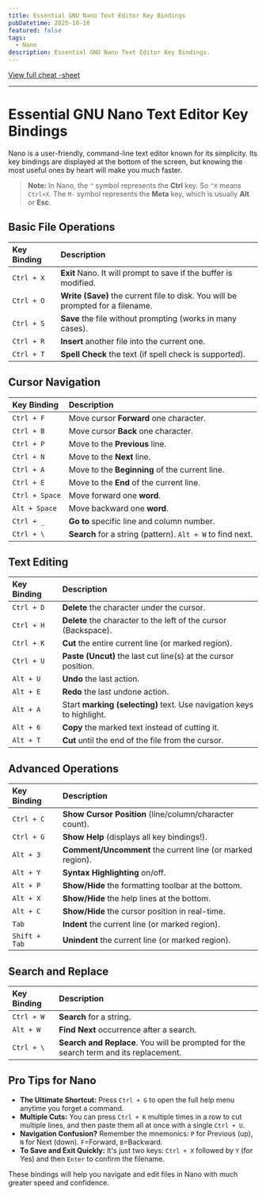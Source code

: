 ```yaml
---
title: Essential GNU Nano Text Editor Key Bindings
pubDatetime: 2025-10-18
featured: false
tags:
  - Nano
description: Essential GNU Nano Text Editor Key Bindings.
---
```



[View full cheat -sheet](https://linuxsimply.com/cheat-sheets/nano/)

***

# Essential GNU Nano Text Editor Key Bindings

Nano is a user-friendly, command-line text editor known for its simplicity. Its key bindings are displayed at the bottom of the screen, but knowing the most useful ones by heart will make you much faster.

> **Note:** In Nano, the `^` symbol represents the **Ctrl** key. So `^X` means `Ctrl+X`. The `M-` symbol represents the **Meta** key, which is usually **Alt** or **Esc**.

## Basic File Operations

| Key Binding | Description |
| :--- | :--- |
| `Ctrl + X` | **Exit** Nano. It will prompt to save if the buffer is modified. |
| `Ctrl + O` | **Write (Save)** the current file to disk. You will be prompted for a filename. |
| `Ctrl + S` | **Save** the file without prompting (works in many cases). |
| `Ctrl + R` | **Insert** another file into the current one. |
| `Ctrl + T` | **Spell Check** the text (if spell check is supported). |

## Cursor Navigation

| Key Binding | Description |
| :--- | :--- |
| `Ctrl + F` | Move cursor **Forward** one character. |
| `Ctrl + B` | Move cursor **Back** one character. |
| `Ctrl + P` | Move to the **Previous** line. |
| `Ctrl + N` | Move to the **Next** line. |
| `Ctrl + A` | Move to the **Beginning** of the current line. |
| `Ctrl + E` | Move to the **End** of the current line. |
| `Ctrl + Space` | Move forward one **word**. |
| `Alt + Space` | Move backward one **word**. |
| `Ctrl + _` | **Go to** specific line and column number. |
| `Ctrl + \` | **Search** for a string (pattern). `Alt + W` to find next. |

## Text Editing

| Key Binding | Description |
| :--- | :--- |
| `Ctrl + D` | **Delete** the character under the cursor. |
| `Ctrl + H` | **Delete** the character to the left of the cursor (Backspace). |
| `Ctrl + K` | **Cut** the entire current line (or marked region). |
| `Ctrl + U` | **Paste (Uncut)** the last cut line(s) at the cursor position. |
| `Alt + U` | **Undo** the last action. |
| `Alt + E` | **Redo** the last undone action. |
| `Alt + A` | Start **marking (selecting)** text. Use navigation keys to highlight. |
| `Alt + 6` | **Copy** the marked text instead of cutting it. |
| `Alt + T` | **Cut** until the end of the file from the cursor. |

## Advanced Operations

| Key Binding | Description |
| :--- | :--- |
| `Ctrl + C` | **Show Cursor Position** (line/column/character count). |
| `Ctrl + G` | **Show Help** (displays all key bindings!). |
| `Alt + 3` | **Comment/Uncomment** the current line (or marked region). |
| `Alt + Y` | **Syntax Highlighting** on/off. |
| `Alt + P` | **Show/Hide** the formatting toolbar at the bottom. |
| `Alt + X` | **Show/Hide** the help lines at the bottom. |
| `Alt + C` | **Show/Hide** the cursor position in real-time. |
| `Tab` | **Indent** the current line (or marked region). |
| `Shift + Tab` | **Unindent** the current line (or marked region). |

## Search and Replace

| Key Binding | Description |
| :--- | :--- |
| `Ctrl + W` | **Search** for a string. |
| `Alt + W` | **Find Next** occurrence after a search. |
| `Ctrl + \` | **Search and Replace**. You will be prompted for the search term and its replacement. |

## Pro Tips for Nano

*   **The Ultimate Shortcut:** Press `Ctrl + G` to open the full help menu anytime you forget a command.
*   **Multiple Cuts:** You can press `Ctrl + K` multiple times in a row to cut multiple lines, and then paste them all at once with a single `Ctrl + U`.
*   **Navigation Confusion?** Remember the mnemonics: `P` for Previous (up), `N` for Next (down). `F`=Forward, `B`=Backward.
*   **To Save and Exit Quickly:** It's just two keys: `Ctrl + X` followed by `Y` (for Yes) and then `Enter` to confirm the filename.

These bindings will help you navigate and edit files in Nano with much greater speed and confidence.